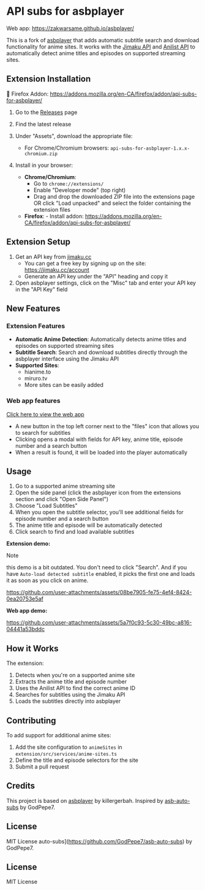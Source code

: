 # API subs for asbplayer

Web app: https://zakwarsame.github.io/asbplayer/

This is a fork of [asbplayer](https://github.com/killergerbah/asbplayer) that adds automatic subtitle search and download functionality for anime sites. It works with the [Jimaku API](https://jimaku.cc/login) and [Anilist API](https://anilist.co/docs/api) to automatically detect anime titles and episodes on supported streaming sites.

## Extension Installation

🦊 Firefox Addon: https://addons.mozilla.org/en-CA/firefox/addon/api-subs-for-asbplayer/

1. Go to the [Releases](https://github.com/zakwarsame/asbplayer/releases) page
2. Find the latest release
3. Under "Assets", download the appropriate file:

    - For Chrome/Chromium browsers: `api-subs-for-asbplayer-1.x.x-chromium.zip`

    <!---
     - For Firefox: `api-subs-for-asbplayer-1.x.x-firefox.zip`
     - For Firefox Android: `api-subs-for-asbplayer-1.x.x-firefoxandroid.zip`
     -->

4. Install in your browser:
    - **Chrome/Chromium**:
        - Go to `chrome://extensions/`
        - Enable "Developer mode" (top right)
        - Drag and drop the downloaded ZIP file into the extensions page OR click "Load unpacked" and select the folder containing the extension files
    - **Firefox**: - Install addon: https://addons.mozilla.org/en-CA/firefox/addon/api-subs-for-asbplayer/

## Extension Setup

1. Get an API key from [jimaku.cc](https://jimaku.cc)
    - You can get a free key by signing up on the site: https://jimaku.cc/account
    - Generate an API key under the "API" heading and copy it
2. Open asbplayer settings, click on the "Misc" tab and enter your API key in the "API Key" field

## New Features

### Extension Features

- **Automatic Anime Detection**: Automatically detects anime titles and episodes on supported streaming sites
- **Subtitle Search**: Search and download subtitles directly through the asbplayer interface using the Jimaku API
- **Supported Sites**:
    - hianime.to
    - miruro.tv
    - More sites can be easily added

### Web app features

[Click here to view the web app](https://zakwarsame.github.io/asbplayer/)

- A new button in the top left corner next to the "files" icon that allows you to search for subtitles
- Clicking opens a modal with fields for API key, anime title, episode number and a search button
- When a result is found, it will be loaded into the player automatically

## Usage

1. Go to a supported anime streaming site
2. Open the side panel (click the asbplayer icon from the extensions section and click "Open Side Panel")
3. Choose "Load Subtitles"
4. When you open the subtitle selector, you'll see additional fields for episode number and a search button
5. The anime title and episode will be automatically detected
6. Click search to find and load available subtitles

**Extension demo:**

> [!NOTE]
> this demo is a bit outdated. You don't need to click "Search". And if you have `Auto-load detected subtitle` enabled, it picks the first one and loads it as soon as you click on anime.

https://github.com/user-attachments/assets/08be7905-fe75-4ef4-8424-0ea20753e5af

**Web app demo:**

https://github.com/user-attachments/assets/5a7f0c93-5c30-49bc-a816-04441a53bddc

## How it Works

The extension:

1. Detects when you're on a supported anime site
2. Extracts the anime title and episode number
3. Uses the Anilist API to find the correct anime ID
4. Searches for subtitles using the Jimaku API
5. Loads the subtitles directly into asbplayer

## Contributing

To add support for additional anime sites:

1. Add the site configuration to `animeSites` in `extension/src/services/anime-sites.ts`
2. Define the title and episode selectors for the site
3. Submit a pull request

## Credits

This project is based on [asbplayer](https://github.com/killergerbah/asbplayer) by killergerbah.
Inspired by [asb-auto-subs](https://github.com/GodPepe7/asb-auto-subs) by GodPepe7.

## License

MIT License
auto-subs](https://github.com/GodPepe7/asb-auto-subs) by GodPepe7.

## License

MIT License
